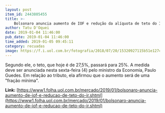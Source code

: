 ```yaml
---
layout: post
item_id: 2443805455
title: >-
    Bolsonaro anuncia aumento de IOF e redução da alíquota de teto do IR
author: Tatu D'Oquei
date: 2019-01-04 11:46:00
pub_date: 2019-01-04 11:46:00
time_added: 2019-01-05 09:45:11
category: recuadas
image: https://f.i.uol.com.br/fotografia/2018/07/20/15320927115b51e127c0a2e_1532092711_3x2_rt.jpg
---
```


Segundo ele, o teto, que hoje é de 27,5%, passará para 25%. A medida deve ser anunciada nesta sexta-feira (4) pelo ministro da Economia, Paulo Guedes. Em relação ao tributo, ela afirmou que o aumento será de uma "fração mínima".

**Link:** [https://www1.folha.uol.com.br/mercado/2019/01/bolsonaro-anuncia-aumento-de-iof-e-reducao-de-teto-do-ir.shtml](https://www1.folha.uol.com.br/mercado/2019/01/bolsonaro-anuncia-aumento-de-iof-e-reducao-de-teto-do-ir.shtml)


